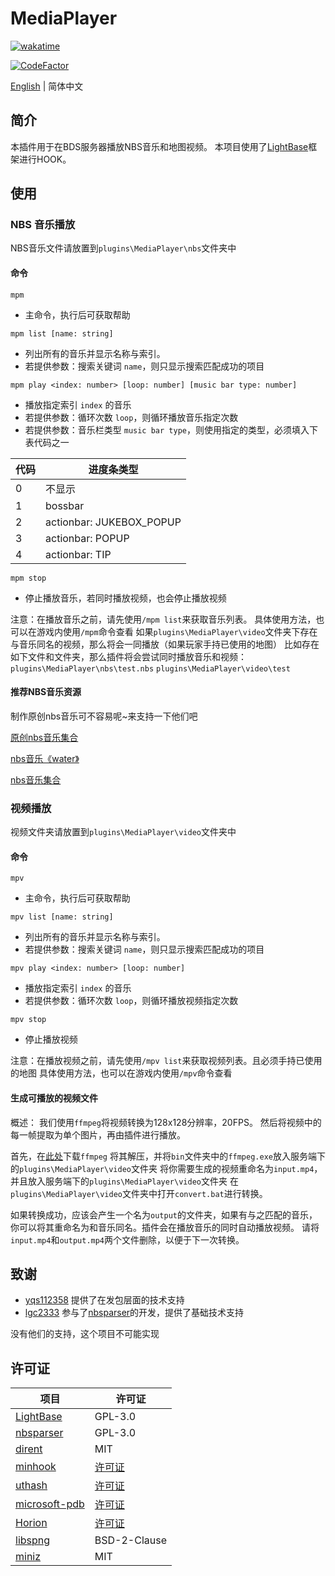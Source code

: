 # MediaPlayer

[![wakatime](https://wakatime.com/badge/user/2838d0e1-1416-4f45-bc46-cbda8f4d9e75/project/193328a5-c16a-4ad4-9ab2-f18b70349042.svg)](https://wakatime.com/badge/user/2838d0e1-1416-4f45-bc46-cbda8f4d9e75/project/193328a5-c16a-4ad4-9ab2-f18b70349042)

[![CodeFactor](https://www.codefactor.io/repository/github/extcanary/mediaplayer/badge)](https://www.codefactor.io/repository/github/extcanary/mediaplayer)

[English](README.md) | 简体中文


## 简介
本插件用于在BDS服务器播放NBS音乐和地图视频。
本项目使用了[LightBase](https://github.com/ExtcanaRy/LightBase)框架进行HOOK。

## 使用
### NBS 音乐播放
NBS音乐文件请放置到``plugins\MediaPlayer\nbs``文件夹中

#### 命令

``mpm``
- 主命令，执行后可获取帮助

``mpm list [name: string]``
- 列出所有的音乐并显示名称与索引。
- 若提供参数：搜索关键词 ``name``，则只显示搜索匹配成功的项目

``mpm play <index: number> [loop: number] [music bar type: number]``
- 播放指定索引 ``index`` 的音乐
- 若提供参数：循环次数 ``loop``，则循环播放音乐指定次数
- 若提供参数：音乐栏类型 ``music bar type``，则使用指定的类型，必须填入下表代码之一

| 代码 | 进度条类型               |
| ---| -----------------------|
| 0    | 不显示                   |
| 1    | bossbar                  |
| 2    | actionbar: JUKEBOX_POPUP |
| 3    | actionbar: POPUP         |
| 4    | actionbar: TIP           |

``mpm stop``
- 停止播放音乐，若同时播放视频，也会停止播放视频



注意：在播放音乐之前，请先使用``/mpm list``来获取音乐列表。
具体使用方法，也可以在游戏内使用``/mpm``命令查看
如果``plugins\MediaPlayer\video``文件夹下存在与音乐同名的视频，那么将会一同播放（如果玩家手持已使用的地图）
比如存在如下文件和文件夹，那么插件将会尝试同时播放音乐和视频：
``plugins\MediaPlayer\nbs\test.nbs``
``plugins\MediaPlayer\video\test``

#### 推荐NBS音乐资源
制作原创nbs音乐可不容易呢~来支持一下他们吧

[原创nbs音乐集合](https://www.minebbs.com/resources/nbs.4773/)

[nbs音乐《water》](https://www.minebbs.com/resources/nbs-water.4365/)

[nbs音乐集合](https://github.com/nickg2/NBSsongs)

### 视频播放
视频文件夹请放置到``plugins\MediaPlayer\video``文件夹中

#### 命令

``mpv``
- 主命令，执行后可获取帮助

``mpv list [name: string]``
- 列出所有的音乐并显示名称与索引。
- 若提供参数：搜索关键词 ``name``，则只显示搜索匹配成功的项目

``mpv play <index: number> [loop: number]``
- 播放指定索引 ``index`` 的音乐
- 若提供参数：循环次数 ``loop``，则循环播放视频指定次数

``mpv stop``
- 停止播放视频

注意：在播放视频之前，请先使用``/mpv list``来获取视频列表。且必须手持已使用的地图
具体使用方法，也可以在游戏内使用``/mpv``命令查看

#### 生成可播放的视频文件
概述：
我们使用``ffmpeg``将视频转换为128x128分辨率，20FPS。
然后将视频中的每一帧提取为单个图片，再由插件进行播放。

首先，在[此处](https://www.gyan.dev/ffmpeg/builds/ffmpeg-git-full.7z)下载``ffmpeg``
将其解压，并将``bin``文件夹中的``ffmpeg.exe``放入服务端下的``plugins\MediaPlayer\video``文件夹
将你需要生成的视频重命名为``input.mp4``，并且放入服务端下的``plugins\MediaPlayer\video``文件夹
在``plugins\MediaPlayer\video``文件夹中打开``convert.bat``进行转换。

如果转换成功，应该会产生一个名为``output``的文件夹，如果有与之匹配的音乐，你可以将其重命名为和音乐同名。插件会在播放音乐的同时自动播放视频。
请将``input.mp4``和``output.mp4``两个文件删除，以便于下一次转换。

## 致谢

- [yqs112358](https://github.com/yqs112358) 提供了在发包层面的技术支持
- [lgc2333](https://github.com/lgc2333) 参与了[nbsparser](https://github.com/ExtcanaRy/nbsparser)的开发，提供了基础技术支持

没有他们的支持，这个项目不可能实现

## 许可证

| 项目                                                        | 许可证                                                                   |
| ----------------------------------------------------------- | ------------------------------------------------------------------------ |
| [LightBase](https://github.com/ExtcanaRy/LightBase)   | GPL-3.0                                                                  |
| [nbsparser](https://github.com/ExtcanaRy/nbsparser)         | GPL-3.0                                                                  |
| [dirent](https://github.com/tronkko/dirent)                 | MIT                                                                      |
| [minhook](https://github.com/TsudaKageyu/minhook)           | [许可证](https://github.com/TsudaKageyu/minhook/blob/master/LICENSE.txt) |
| [uthash](https://github.com/troydhanson/uthash)             | [许可证](https://github.com/troydhanson/uthash/blob/master/LICENSE)      |
| [microsoft-pdb](https://github.com/microsoft/microsoft-pdb) | [许可证](https://github.com/microsoft/microsoft-pdb/blob/master/LICENSE) |
| [Horion](https://github.com/horionclient/Horion)            | [许可证](https://github.com/horionclient/Horion/blob/master/LICENSE)     |
| [libspng](https://github.com/randy408/libspng/)             | BSD-2-Clause                                                             |
| [miniz](https://github.com/richgel999/miniz)                | MIT                                                                      |
